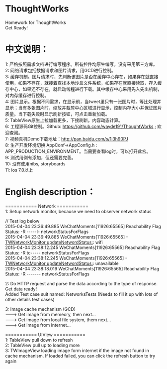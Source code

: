 # ThoughtWorks   
Homework for ThoughtWorks   
Get Ready!

# 中文说明：

1: 严格按照需求文档进行编写程序。所有控件均原生编写，没有采用第三方库。   
2: 网络请求包括数据请求和图片请求，用GCD进行控制。   
3: 缓存机制。图片请求时，先判断该图片是否在缓存中心存在，如果存在就直接使用，如果不存在，就接着查找本地沙盒文件系统，如果存在就直接读取，存入缓存中心，如果还不存在，就启动线程进行下载。其中缓存中心采用先入先出机制，对内存缓存进行控制。   
4: 图片显示。根据不同需求，在显示前，当tweet里只有一张图片时，等比处理并显示；当有多张图片时，缩放并裁剪中心区域进行显示，控制内存大小并保证图片质量。当下载失败时显示刷新按钮，可点击重新加载。   
5: TableView原生上拉加载更多，下接刷新。内容动态计算。   
6: 工程源码Git控制。Github: https://github.com/wayde191/ThoughtWorks ; 欢迎查阅。   
7: 视频真机Demo下载地址：http://pan.baidu.com/s/1i3h90PJ   
8: 生产开发环境切换 AppConf->AppConfig.h : APP_PRODUCTION_ENVIRONMENT。当需要查看log时，可以打开此宏。   
9: 测试用例有添加，但还需要完善。   
10: 没有使用nibs, storyboards   
11: ios 7.0以上   

# English description：
=========== Network ===========   
1: Setup network monitor, because we need to observer network status   

// Test log below   
2015-04-04 23:36:49.885 WeChatMoments[11926:65565] Reachability Flag Status: -R -----l- networkStatusForFlags   
2015-04-04 23:36:49.885 WeChatMoments[11926:65565] -[TWNetworkMonitor updateNetwordStatus:](92): wifi   
2015-04-04 23:38:12.245 WeChatMoments[11926:65565] Reachability Flag Status: -R tc----- networkStatusForFlags   
2015-04-04 23:38:12.245 WeChatMoments[11926:65565] -[TWNetworkMonitor updateNetwordStatus:](92): unavailable   
2015-04-04 23:38:18.019 WeChatMoments[11926:65565] Reachability Flag Status: -R ------- networkStatusForFlags    

2: Do HTTP request and parse the data according to the type of response. Get data ready!   
Added Test case suit named: NetworksTests (Needs to fill it up with lots of other details test cases)   

3: Image cache mechanism (GCD)   
---> Get image from memeory, then next...      
---> Get image from local file system, them next...   
---> Get image from internet...   

=========== UIView ===========    
1: TableView pull down to refresh   
2: TableView pull up to loading more   
3: TWImageView loading image form internet if the image not found in cache mechanism. If loaded failed, you can click the refresh button to try again   

